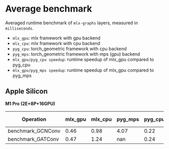 # Average benchmark

Averaged runtime benchmark of `mlx-graphs` layers, measured in `milliseconds`.

* `mlx_gpu`: mlx framework with gpu backend
* `mlx_cpu`: mlx framework with cpu backend
* `pyg_cpu`: torch_geometric framework with cpu backend
* `pyg_mps`: torch_geometric framework with mps (gpu) backend
* `mlx_gpu/pyg_cpu speedup`: runtime speedup of mlx_gpu compared to pyg_cpu
* `mlx_gpu/pyg_mps speedup`: runtime speedup of mlx_gpu compared to pyg_mps

## Apple Silicon

**M1 Pro (2E+8P+16GPU)**

| Operation              | mlx_gpu | mlx_cpu | pyg_mps | pyg_cpu | mlx_gpu/pyg_cpu speedup | mlx_gpu/pyg_mps speedup |
|------------------------|-------|-------|-------|-------|-----------------------|-----------------------|
| benchmark_GCNConv  |   0.46 |   0.98 |   4.07 |   0.22 |    -52% |   +789% |
| benchmark_GATConv  |   0.47 |   1.24 | nan |   0.24 |    -48% | nan |
